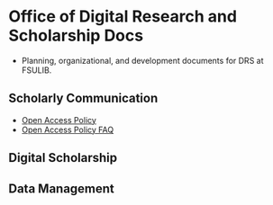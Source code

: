 # Office of Digital Research and Scholarship Docs

* Planning, organizational, and development documents for DRS at FSULIB.

Scholarly Communication
------
* [Open Access Policy](https://github.com/fsulib/Office-of-Digital-Research-and-Scholarship-Docs/blob/master/open-access/oapolicy.md)
* [Open Access Policy FAQ](https://github.com/fsulib/Office-of-Digital-Research-and-Scholarship-Docs/blob/master/open-access/oapolicy-faq.md)

Digital Scholarship
-----

Data Management
------
